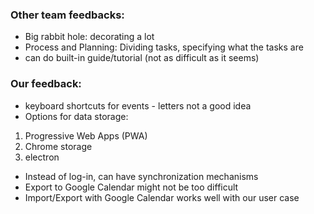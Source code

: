 ### Other team feedbacks:
- Big rabbit hole: decorating a lot
- Process and Planning: Dividing tasks, specifying what the tasks are
- can do built-in guide/tutorial (not as difficult as it seems)

### Our feedback:
- keyboard shortcuts for events - letters not a good idea
- Options for data storage:
1. Progressive Web Apps (PWA)
2. Chrome storage
3. electron
- Instead of log-in, can have synchronization mechanisms
- Export to Google Calendar might not be too difficult
- Import/Export with Google Calendar works well with our user case